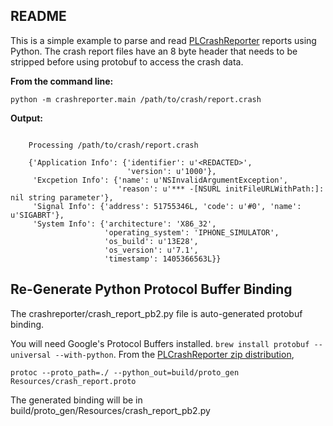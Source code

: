 README
------

This is a simple example to parse and read
[PLCrashReporter](https://www.plcrashreporter.org) reports using Python. The
crash report files have an 8 byte header that needs to be stripped before using
protobuf to access the crash data.

**From the command line:**

`python -m crashreporter.main /path/to/crash/report.crash`

**Output:**

```

	Processing /path/to/crash/report.crash

	{'Application Info': {'identifier': u'<REDACTED>',
	                      'version': u'1000'},
	 'Excpetion Info': {'name': u'NSInvalidArgumentException',
	                    'reason': u'*** -[NSURL initFileURLWithPath:]: nil string parameter'},
	 'Signal Info': {'address': 51755346L, 'code': u'#0', 'name': u'SIGABRT'},
	 'System Info': {'architecture': 'X86_32',
	                 'operating_system': 'IPHONE_SIMULATOR',
	                 'os_build': u'13E28',
	                 'os_version': u'7.1',
	                 'timestamp': 1405366563L}}
```

Re-Generate Python Protocol Buffer Binding
------------------------------------------

The crashreporter/crash_report_pb2.py file is auto-generated protobuf binding.

You will need Google's Protocol Buffers installed. `brew install protobuf
--universal --with-python`. From the [PLCrashReporter zip
distribution](https://www.plcrashreporter.org/download),

```
protoc --proto_path=./ --python_out=build/proto_gen
Resources/crash_report.proto
```

The generated binding will be in build/proto_gen/Resources/crash_report_pb2.py
